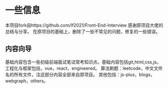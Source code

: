 # 一些信息

本项目fork自https://github.com/lf2021/Front-End-Interview  感谢原项目大佬的总结与分享。
在原项目的基础上，删除了一些不常见的问题，修复的一些错误。

## 内容向导

基础内容包含一些初级前端面试笔试常考知识点。基础内容包括git,html,css,js。
工程化与框架包括，vue，react，engineered。
算法刷题：leetcode，中文文件名的所有文件，注这部分内容全部来自原项目。
其他包括：js-plus，blogs，webgraph，others。




